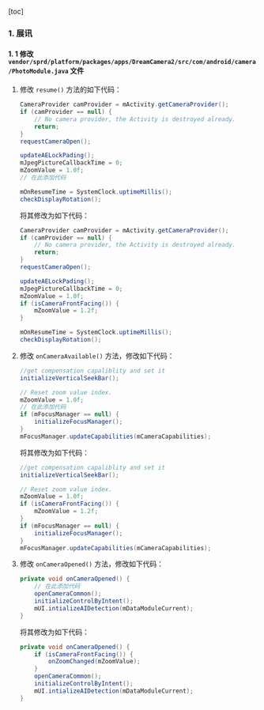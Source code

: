 [toc]

### 1. 展讯

#### 1. 1 修改 `vendor/sprd/platform/packages/apps/DreamCamera2/src/com/android/camera/PhotoModule.java` 文件

1. 修改 `resume()` 方法的如下代码：

   ```java
   CameraProvider camProvider = mActivity.getCameraProvider();
   if (camProvider == null) {
       // No camera provider, the Activity is destroyed already.
       return;
   }
   requestCameraOpen();
   
   updateAELockPading();
   mJpegPictureCallbackTime = 0;
   mZoomValue = 1.0f;
   // 在此添加代码
   
   mOnResumeTime = SystemClock.uptimeMillis();
   checkDisplayRotation();
   ```

   将其修改为如下代码：

   ```java
   CameraProvider camProvider = mActivity.getCameraProvider();
   if (camProvider == null) {
       // No camera provider, the Activity is destroyed already.
       return;
   }
   requestCameraOpen();
   
   updateAELockPading();
   mJpegPictureCallbackTime = 0;
   mZoomValue = 1.0f;
   if (isCameraFrontFacing()) {
       mZoomValue = 1.2f;
   }
   
   mOnResumeTime = SystemClock.uptimeMillis();
   checkDisplayRotation();
   ```

2. 修改 `onCameraAvailable()` 方法，修改如下代码：

   ```java
   //get compensation capaliblity and set it
   initializeVerticalSeekBar();
   
   // Reset zoom value index.
   mZoomValue = 1.0f;
   // 在此添加代码
   if (mFocusManager == null) {
       initializeFocusManager();
   }
   mFocusManager.updateCapabilities(mCameraCapabilities);
   ```

   将其修改为如下代码：

   ```java
   //get compensation capaliblity and set it
   initializeVerticalSeekBar();
   
   // Reset zoom value index.
   mZoomValue = 1.0f;
   if (isCameraFrontFacing()) {
       mZoomValue = 1.2f;
   }
   if (mFocusManager == null) {
       initializeFocusManager();
   }
   mFocusManager.updateCapabilities(mCameraCapabilities);
   ```

3. 修改 `onCameraOpened()` 方法，修改如下代码：

   ```java
   private void onCameraOpened() {
       // 在此添加代码
       openCameraCommon();
       initializeControlByIntent();
       mUI.intializeAIDetection(mDataModuleCurrent);
   }
   ```

   将其修改为如下代码：

   ```java
   private void onCameraOpened() {
       if (isCameraFrontFacing()) {
           onZoomChanged(mZoomValue);
       }
       openCameraCommon();
       initializeControlByIntent();
       mUI.intializeAIDetection(mDataModuleCurrent);
   }
   ```

   

